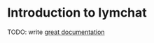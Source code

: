 # Introduction to lymchat

TODO: write [great documentation](http://jacobian.org/writing/what-to-write/)
